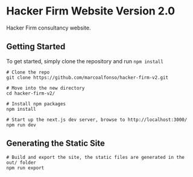 # Hacker Firm Website Version 2.0
Hacker Firm consultancy website.

## Getting Started

To get started, simply clone the repository and run `npm install`

```
# Clone the repo
git clone https://github.com/marcoalfonso/hacker-firm-v2.git

# Move into the new directory
cd hacker-firm-v2/

# Install npm packages
npm install

# Start up the next.js dev server, browse to http://localhost:3000/
npm run dev
```

## Generating the Static Site

```
# Build and export the site, the static files are generated in the out/ folder
npm run export
```

